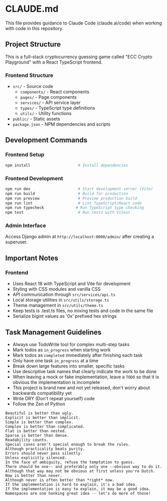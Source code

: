 # CLAUDE.md

This file provides guidance to Claude Code (claude.ai/code) when working with code in this repository.

## Project Structure

This is a full-stack cryptocurrency guessing game called "ECC Crypto Playground" with a React TypeScript frontend.


### Frontend Structure


- `src/` - Source code
    - `components/` - React components
    - `pages/` - Page components
    - `services/` - API service layer
    - `types/` - TypeScript type definitions
    - `utils/` - Utility functions
- `public/` - Static assets
- `package.json` - NPM dependencies and scripts




## Development Commands


### Frontend Setup

```bash
npm install                     # Install dependencies
```

### Frontend Development

```bash
npm run dev                     # Start development server (Vite)
npm run build                   # Build for production
npm run preview                 # Preview production build
npm run lint                    # Lint TypeScript/React code
npm run typecheck              # Run TypeScript type checking
npm test                        # Run tests with Vitest
```

### Admin Interface

Access Django admin at `http://localhost:8000/admin/` after creating a superuser.

## Important Notes


### Frontend

- Uses React 18 with TypeScript and Vite for development
- Styling with CSS modules and vanilla CSS
- API communication through `src/services/api.ts`
- Local storage utilities in `src/utils/storage.ts`
- Theme management in `src/utils/theme.ts`
- Keep tests is .test.ts files, no mixing tests and code in the same file
- Serialize bigint values as '0x' prefixed hex strings

## Task Management Guidelines

- Always use TodoWrite tool for complex multi-step tasks
- Mark todos as `in_progress` when starting work
- Mark todos as `completed` immediately after finishing each task
- Only have one task `in_progress` at a time
- Break down large features into smaller, specific tasks
- Use descriptive task names that clearly indicate the work to be done
- When leaving a mock or fake implementation, leave a `TODO` so that it is obvious the implementation is incomplete
- This project is brand new and not yet released, don't worry about backwards compatibility yet
- Write DRY (Don't repeat yourself) code
- Follow the Zen of Python

```
Beautiful is better than ugly.
Explicit is better than implicit.
Simple is better than complex.
Complex is better than complicated.
Flat is better than nested.
Sparse is better than dense.
Readability counts.
Special cases aren't special enough to break the rules.
Although practicality beats purity.
Errors should never pass silently.
Unless explicitly silenced.
In the face of ambiguity, refuse the temptation to guess.
There should be one-- and preferably only one --obvious way to do it.
Although that way may not be obvious at first unless you're Dutch.
Now is better than never.
Although never is often better than *right* now.
If the implementation is hard to explain, it's a bad idea.
If the implementation is easy to explain, it may be a good idea.
Namespaces are one honking great idea -- let's do more of those!
```
